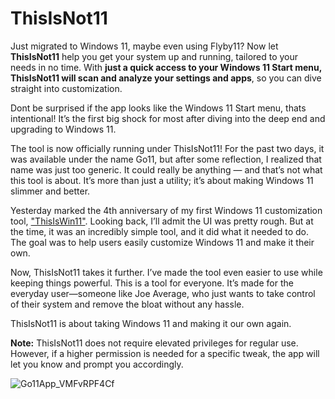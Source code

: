 # ThisIsNot11

Just migrated to Windows 11, maybe even using Flyby11? Now let **ThisIsNot11** help you get your system up and running, tailored to your needs in no time. With **just a quick access to your Windows 11 Start menu, **ThisIsNot11** will scan and analyze your settings and apps**, so you can dive straight into customization.

Dont be surprised if the app looks like the Windows 11 Start menu, thats intentional! It’s the first big shock for most after diving into the deep end and upgrading to Windows 11.

The tool is now officially running under ThisIsNot11! For the past two days, it was available under the name Go11, but after some reflection, I realized that name was just too generic. It could really be anything — and that’s not what this tool is about. It’s more than just a utility; it’s about making Windows 11 slimmer and better.

Yesterday marked the 4th anniversary of my first Windows 11 customization tool, ["ThisIsWin11"](https://github.com/builtbybel/ThisIsWin11). Looking back, I’ll admit the UI was pretty rough. But at the time, it was an incredibly simple tool, and it did what it needed to do. The goal was to help users easily customize Windows 11 and make it their own.

Now, ThisIsNot11 takes it further. I’ve made the tool even easier to use while keeping things powerful. This is a tool for everyone. It’s made for the everyday user—someone like Joe Average, who just wants to take control of their system and remove the bloat without any hassle.

ThisIsNot11 is about taking Windows 11 and making it our own again.

**Note:** ThisIsNot11 does not require elevated privileges for regular use. However, if a higher permission is needed for a specific tweak, the app will let you know and prompt you accordingly.

![Go11App_VMFvRPF4Cf](https://github.com/user-attachments/assets/337583e6-d089-4d8e-b0e8-58248b6826c0)
